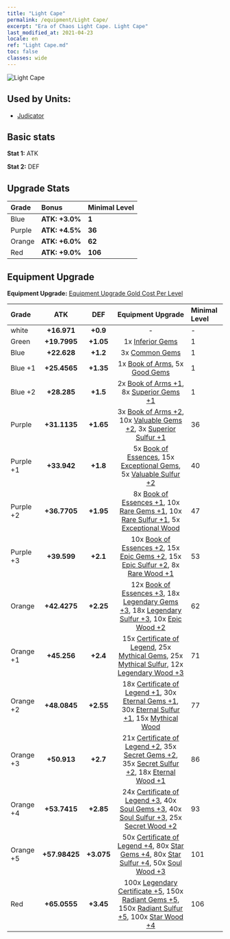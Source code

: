 ```yaml
---
title: "Light Cape"
permalink: /equipment/Light Cape/
excerpt: "Era of Chaos Light Cape. Light Cape"
last_modified_at: 2021-04-23
locale: en
ref: "Light Cape.md"
toc: false
classes: wide
---
```


  ![Light Cape](/images/e/e_1093.png)

## Used by Units:

* [Judicator](/units/Judicator/) 


## Basic stats
 **Stat 1:** ATK

 **Stat 2:** DEF

## Upgrade Stats

  |     Grade    |   Bonus | Minimal Level | 
  |:-------------|:--------|:--------------| 
  | Blue | **ATK: +3.0%** | **1** | 
  | Purple | **ATK: +4.5%** | **36** | 
  | Orange | **ATK: +6.0%** | **62** | 
  | Red | **ATK: +9.0%** | **106** | 


## Equipment Upgrade
 **Equipment Upgrade:** [Equipment Upgrade Gold Cost Per Level](/equipment/EquipmentUpgradeCostPerLevel/) 

  |          Grade      | ATK | DEF | Equipment Upgrade | Minimal Level |
  |:--------------------|:---------:|:---------:|:----------------:|:--------------|
  | white | **+16.971** | **+0.9** | - | - |
  | Green | **+19.7995** | **+1.05** | 1x [Inferior Gems](/Items/mat_4/) | 1 |
  | Blue | **+22.628** | **+1.2** | 3x [Common Gems](/Items/mat_10/) | 1 |
  | Blue +1 | **+25.4565** | **+1.35** | 1x [Book of Arms](/Items/mat_18/), 5x [Good Gems](/Items/mat_16/) | 1 |
  | Blue +2 | **+28.285** | **+1.5** | 2x [Book of Arms +1](/Items/mat_25/), 8x [Superior Gems +1](/Items/mat_23/) | 1 |
  | Purple | **+31.1135** | **+1.65** | 3x [Book of Arms +2](/Items/mat_32/), 10x [Valuable Gems +2](/Items/mat_30/), 3x [Superior Sulfur +1](/Items/mat_22/) | 36 |
  | Purple +1 | **+33.942** | **+1.8** | 5x [Book of Essences](/Items/mat_39/), 15x [Exceptional Gems](/Items/mat_37/), 5x [Valuable Sulfur +2](/Items/mat_29/) | 40 |
  | Purple +2 | **+36.7705** | **+1.95** | 8x [Book of Essences +1](/Items/mat_46/), 10x [Rare Gems +1](/Items/mat_44/), 10x [Rare Sulfur +1](/Items/mat_43/), 5x [Exceptional Wood](/Items/mat_34/) | 47 |
  | Purple +3 | **+39.599** | **+2.1** | 10x [Book of Essences +2](/Items/mat_53/), 15x [Epic Gems +2](/Items/mat_51/), 15x [Epic Sulfur +2](/Items/mat_50/), 8x [Rare Wood +1](/Items/mat_41/) | 53 |
  | Orange | **+42.4275** | **+2.25** | 12x [Book of Essences +3](/Items/mat_60/), 18x [Legendary Gems +3](/Items/mat_58/), 18x [Legendary Sulfur +3](/Items/mat_57/), 10x [Epic Wood +2](/Items/mat_48/) | 62 |
  | Orange +1 | **+45.256** | **+2.4** | 15x [Certificate of Legend](/Items/mat_67/), 25x [Mythical Gems](/Items/mat_65/), 25x [Mythical Sulfur](/Items/mat_64/), 12x [Legendary Wood +3](/Items/mat_55/) | 71 |
  | Orange +2 | **+48.0845** | **+2.55** | 18x [Certificate of Legend +1](/Items/mat_74/), 30x [Eternal Gems +1](/Items/mat_72/), 30x [Eternal Sulfur +1](/Items/mat_71/), 15x [Mythical Wood](/Items/mat_62/) | 77 |
  | Orange +3 | **+50.913** | **+2.7** | 21x [Certificate of Legend +2](/Items/mat_81/), 35x [Secret Gems +2](/Items/mat_79/), 35x [Secret Sulfur +2](/Items/mat_78/), 18x [Eternal Wood +1](/Items/mat_69/) | 86 |
  | Orange +4 | **+53.7415** | **+2.85** | 24x [Certificate of Legend +3](/Items/mat_88/), 40x [Soul Gems +3](/Items/mat_86/), 40x [Soul Sulfur +3](/Items/mat_85/), 25x [Secret Wood +2](/Items/mat_76/) | 93 |
  | Orange +5 | **+57.98425** | **+3.075** | 50x [Certificate of Legend +4](/Items/mat_95/), 80x [Star Gems +4](/Items/mat_93/), 80x [Star Sulfur +4](/Items/mat_92/), 50x [Soul Wood +3](/Items/mat_83/) | 101 |
  | Red | **+65.0555** | **+3.45** | 100x [Legendary Certificate +5](/Items/mat_102/), 150x [Radiant Gems +5](/Items/mat_100/), 150x [Radiant Sulfur +5](/Items/mat_99/), 100x [Star Wood +4](/Items/mat_90/) | 106 |

